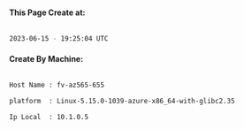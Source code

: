 
   
#### This Page Create at:

```bash

2023-06-15 - 19:25:04 UTC

```

#### Create By Machine:

```bash

Host Name : fv-az565-655

platform  : Linux-5.15.0-1039-azure-x86_64-with-glibc2.35

Ip Local  : 10.1.0.5

```

